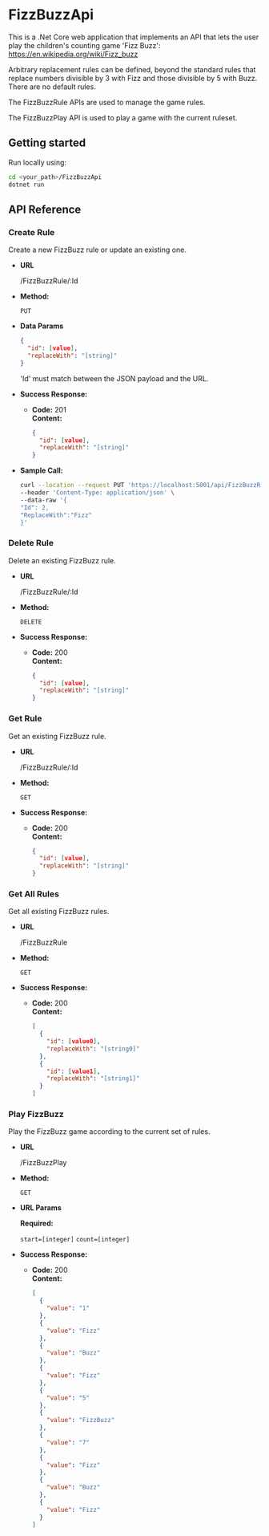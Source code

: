 # FizzBuzzApi

This is a .Net Core web application that implements an API that lets the user play the children's counting game 'Fizz Buzz': https://en.wikipedia.org/wiki/Fizz_buzz

Arbitrary replacement rules can be defined, beyond the standard rules that replace numbers divisible by 3 with Fizz and those divisible by 5 with Buzz. There are no default rules.

The FizzBuzzRule APIs are used to manage the game rules.

The FizzBuzzPlay API is used to play a game with the current ruleset.

## Getting started

Run locally using:

```bash
cd <your_path>/FizzBuzzApi
dotnet run
```

## API Reference

### Create Rule

Create a new FizzBuzz rule or update an existing one.

- **URL**

  /FizzBuzzRule/:Id

- **Method:**

  `PUT`

- **Data Params**

  ```json
  {
    "id": [value],
    "replaceWith": "[string]"
  }
  ```

  'Id' must match between the JSON payload and the URL.

- **Success Response:**

  - **Code:** 201 <br />
    **Content:**
    ```json
    {
      "id": [value],
      "replaceWith": "[string]"
    }
    ```

- **Sample Call:**

  ```sh
  curl --location --request PUT 'https://localhost:5001/api/FizzBuzzRule/2' \
  --header 'Content-Type: application/json' \
  --data-raw '{
  "Id": 2,
  "ReplaceWith":"Fizz"
  }'
  ```

### Delete Rule

Delete an existing FizzBuzz rule.

- **URL**

  /FizzBuzzRule/:Id

- **Method:**

  `DELETE`

- **Success Response:**

  - **Code:** 200 <br />
    **Content:**
    ```json
    {
      "id": [value],
      "replaceWith": "[string]"
    }
    ```

### Get Rule

Get an existing FizzBuzz rule.

- **URL**

  /FizzBuzzRule/:Id

- **Method:**

  `GET`

- **Success Response:**

  - **Code:** 200 <br />
    **Content:**
    ```json
    {
      "id": [value],
      "replaceWith": "[string]"
    }
    ```

### Get All Rules

Get all existing FizzBuzz rules.

- **URL**

  /FizzBuzzRule

- **Method:**

  `GET`

- **Success Response:**

  - **Code:** 200 <br />
    **Content:**
    ```json
    [
      {
        "id": [value0],
        "replaceWith": "[string0]"
      },
      {
        "id": [value1],
        "replaceWith": "[string1]"
      }
    ]
    ```

### Play FizzBuzz

Play the FizzBuzz game according to the current set of rules.

- **URL**

  /FizzBuzzPlay

- **Method:**

  `GET`

- **URL Params**

  **Required:**

  `start=[integer]`
  `count=[integer]`

- **Success Response:**

  - **Code:** 200 <br />
    **Content:**
    ```json
    [
      {
        "value": "1"
      },
      {
        "value": "Fizz"
      },
      {
        "value": "Buzz"
      },
      {
        "value": "Fizz"
      },
      {
        "value": "5"
      },
      {
        "value": "FizzBuzz"
      },
      {
        "value": "7"
      },
      {
        "value": "Fizz"
      },
      {
        "value": "Buzz"
      },
      {
        "value": "Fizz"
      }
    ]
    ```
